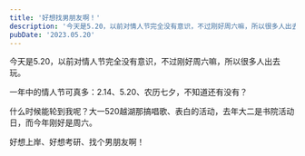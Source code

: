 ```yaml
---
title: '好想找男朋友啊！'
description: '今天是5.20，以前对情人节完全没有意识，不过刚好周六嘛，所以很多人出去玩。...'
pubDate: '2023.05.20'
---
```


今天是5.20，以前对情人节完全没有意识，不过刚好周六嘛，所以很多人出去玩。

一年中的情人节可真多：2.14、5.20、农历七夕，不知道还有没有？


什么时候能轮到我呢？大一520越湖那搞唱歌、表白的活动，去年大二是书院活动日，而今年刚好是周六。

好想上岸、好想考研、找个男朋友啊！


